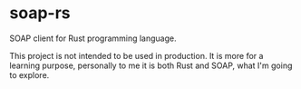 # soap-rs
SOAP client for Rust programming language.

This project is not intended to be used in production. It is more for a learning purpose, personally to me it is both Rust and SOAP, what I'm going to explore.
